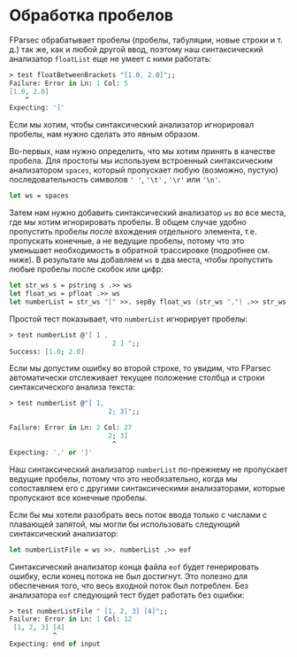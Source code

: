 # Обработка пробелов

FParsec обрабатывает пробелы (пробелы, табуляции, новые строки и т. д.) так же, как и любой другой ввод, поэтому наш синтаксический анализатор `floatList` еще не умеет с ними работать:

```fsharp
> test floatBetweenBrackets "[1.0, 2.0]";;
Failure: Error in Ln: 1 Col: 5
[1.0, 2.0]
    ^
Expecting: ']'
```

Если мы хотим, чтобы синтаксический анализатор игнорировал пробелы, нам нужно сделать это явным образом.

Во-первых, нам нужно определить, что мы хотим принять в качестве пробела. Для простоты мы используем встроенный синтаксическим анализатором `spaces`, который пропускает любую (возможно, пустую) последовательность символов `' '`, `'\t'` , `'\r'` или `'\n'`.
```fsharp
let ws = spaces
```

Затем нам нужно добавить синтаксический анализатор `ws` во все места, где мы хотим игнорировать пробелы. В общем случае удобно пропустить пробелы *после* вхождения отдельного элемента, т.е. пропускать конечные, а не ведущие пробелы, потому что это уменьшает необходимость в обратной трассировке (подробнее см. ниже). В результате мы добавляем `ws` в два места, чтобы пропустить любые пробелы после скобок или цифр:

```fsharp
let str_ws s = pstring s .>> ws
let float_ws = pfloat .>> ws
let numberList = str_ws "[" >>. sepBy float_ws (str_ws ",") .>> str_ws "]"
```

Простой тест показывает, что `numberList` игнорирует пробелы:
```fsharp
> test numberList @"[ 1 ,
                          2 ] ";;
Success: [1.0; 2.0]
```

Если мы допустим ошибку во второй строке, то увидим, что FParsec автоматически отслеживает текущее положение столбца и строки синтаксического анализа текста:
```fsharp
> test numberList @"[ 1,
                         2; 3]";;

Failure: Error in Ln: 2 Col: 27
                         2; 3]
                          ^
Expecting: ',' or ']'
```

Наш синтаксический анализатор `numberList` по-прежнему не пропускает ведущие пробелы, потому что это необязательно, когда мы сопоставляем его с другими синтаксическими анализаторами, которые пропускают все конечные пробелы. 

Если бы мы хотели разобрать весь поток ввода только с числами с плавающей запятой, мы могли бы использовать следующий синтаксический анализатор:

```fsharp
let numberListFile = ws >>. numberList .>> eof
```

Синтаксический анализатор конца файла `eof` будет генерировать ошибку, если конец потока не был достигнут. Это полезно для обеспечения того, что весь входной поток был потреблен. Без анализатора `eof` следующий тест будет работать без ошибки:

```fsharp
> test numberListFile " [1, 2, 3] [4]";;
Failure: Error in Ln: 1 Col: 12
 [1, 2, 3] [4]
           ^
Expecting: end of input
```